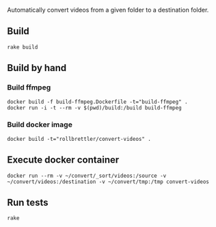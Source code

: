 Automatically convert videos from a given folder to a destination folder.

## Build
```
rake build
```

## Build by hand

### Build ffmpeg
```
docker build -f build-ffmpeg.Dockerfile -t="build-ffmpeg" .
docker run -i -t --rm -v $(pwd)/build:/build build-ffmpeg
```

### Build docker image
```
docker build -t="rollbrettler/convert-videos" .
```

## Execute docker container
```
docker run --rm -v ~/convert/_sort/videos:/source -v ~/convert/videos:/destination -v ~/convert/tmp:/tmp convert-videos
```

## Run tests

```
rake
```
